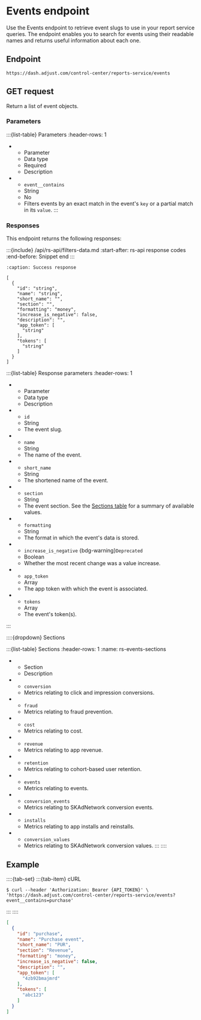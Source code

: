 # Events endpoint

Use the Events endpoint to retrieve event slugs to use in your report service queries. The endpoint enables you to search for events using their readable names and returns useful information about each one.

## Endpoint

```text
https://dash.adjust.com/control-center/reports-service/events
```

## GET request

Return a list of event objects.

### Parameters

:::{list-table} Parameters
:header-rows: 1

* - Parameter
   - Data type
   - Required
   - Description
* - `event__contains`
   - String
   - No
   - Filters events by an exact match in the event's `key` or a partial match in its `value`.
:::

### Responses

This endpoint returns the following responses:

:::{include} /api/rs-api/filters-data.md
:start-after: rs-api response codes
:end-before: Snippet end
:::

```{code-block} json
:caption: Success response

[
  {
    "id": "string",
    "name": "string",
    "short_name": "",
    "section": "",
    "formatting": "money",
    "increase_is_negative": false,
    "description": "",
    "app_token": [
      "string"
    ],
    "tokens": [
      "string"
    ]
  }
]
```

:::{list-table} Response parameters
:header-rows: 1

* - Parameter
   - Data type
   - Description
* - `id`
   - String
   - The event slug.
* - `name`
   - String
   - The name of the event.
* - `short_name`
   - String
   - The shortened name of the event.
* - `section`
   - String
   - The event section. See the [Sections table](rs-events-sections) for a summary of available values.
* - `formatting`
   - String
   - The format in which the event's data is stored.
* - `increase_is_negative` {bdg-warning}`Deprecated`
   - Boolean
   - Whether the most recent change was a value increase.
* - `app_token`
   - Array<String>
   - The app token with which the event is associated.
* - `tokens`
   - Array<String>
   - The event's token(s).

:::

::::{dropdown} Sections

:::{list-table} Sections
:header-rows: 1
:name: rs-events-sections

* - Section
   - Description
* - `conversion`
   - Metrics relating to click and impression conversions.
* - `fraud`
   - Metrics relating to fraud prevention.
* - `cost`
   - Metrics relating to cost.
* - `revenue`
   - Metrics relating to app revenue.
* - `retention`
   - Metrics relating to cohort-based user retention.
* - `events`
   - Metrics relating to events.
* - `conversion_events`
   - Metrics relating to SKAdNetwork conversion events.
* - `installs`
   - Metrics relating to app installs and reinstalls.
* - `conversion_values`
   - Metrics relating to SKAdNetwork conversion values.
:::
::::

## Example

::::{tab-set}
:::{tab-item} cURL

```console
$ curl --header 'Authorization: Bearer {API_TOKEN}' \
'https://dash.adjust.com/control-center/reports-service/events?event__contains=purchase'
```

:::
::::

```json
[
  {
    "id": "purchase",
    "name": "Purchase event",
    "short_name": "PUR",
    "section": "Revenue",
    "formatting": "money",
    "increase_is_negative": false,
    "description": "",
    "app_token": [
      "4zb92bmajmrd"
    ],
    "tokens": [
      "abc123"
    ]
  }
]
```
